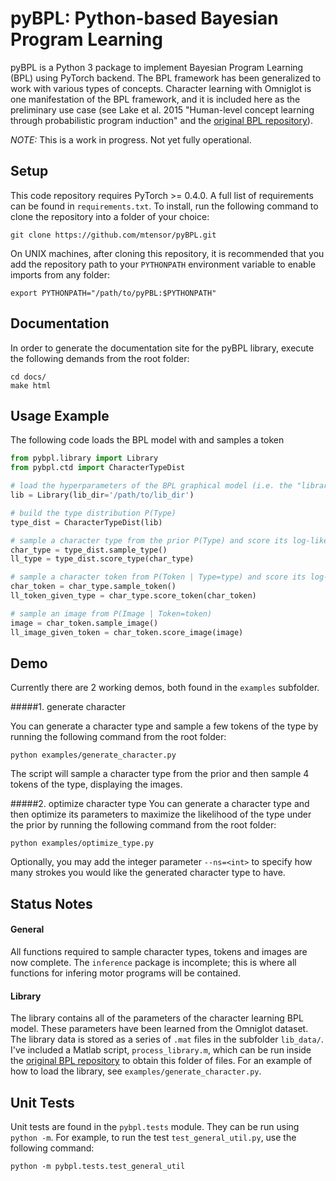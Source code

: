# pyBPL: Python-based Bayesian Program Learning

pyBPL is a Python 3 package to implement Bayesian Program Learning (BPL)
using PyTorch backend. The BPL framework has been generalized to work with
various types of concepts. Character learning with Omniglot is one
manifestation of the BPL framework, and it is included here as the preliminary
use case (see Lake et al. 2015 "Human-level concept learning through
probabilistic program induction" and the [original BPL repository](https://github.com/brendenlake/BPL)).

*NOTE:* This is a work in progress. Not yet fully operational.



## Setup

This code repository requires PyTorch >= 0.4.0. A full list of requirements can
be found in `requirements.txt`. To install, run the following command to clone
the repository into a folder of your choice:
```
git clone https://github.com/mtensor/pyBPL.git
```
On UNIX machines, after cloning this repository, it is recommended that you
add the repository path to your `PYTHONPATH` environment variable to
enable imports from any folder:
```
export PYTHONPATH="/path/to/pyPBL:$PYTHONPATH"
```



## Documentation
In order to generate the documentation site for the pyBPL library, execute the
following demands from the root folder:
```
cd docs/
make html
```

## Usage Example

The following code loads the BPL model with and samples a token

```python
from pybpl.library import Library
from pybpl.ctd import CharacterTypeDist

# load the hyperparameters of the BPL graphical model (i.e. the "library")
lib = Library(lib_dir='/path/to/lib_dir')

# build the type distribution P(Type)
type_dist = CharacterTypeDist(lib)

# sample a character type from the prior P(Type) and score its log-likelihood
char_type = type_dist.sample_type()
ll_type = type_dist.score_type(char_type)

# sample a character token from P(Token | Type=type) and score its log-likelihood
char_token = char_type.sample_token()
ll_token_given_type = char_type.score_token(char_token)

# sample an image from P(Image | Token=token)
image = char_token.sample_image()
ll_image_given_token = char_token.score_image(image)

```

## Demo
Currently there are 2 working demos, both found in the `examples` subfolder.

#####1. generate character

You can generate a character type and sample a few tokens of the type by
running the following command from the root folder:
```
python examples/generate_character.py
```
The script will sample a character type from the prior and then sample 4 tokens
of the type, displaying the images.

#####2. optimize character type
You can generate a character type and then optimize its parameters to maximize
the likelihood of the type under the prior by running the following
command from the root folder:
```
python examples/optimize_type.py
```
Optionally, you may add the integer parameter `--ns=<int>` to specify how many
strokes you would like the generated character type to have.



## Status Notes

#### General

All functions required to sample character types, tokens and images are now
complete. The `inference` package is incomplete; this is where all functions
for infering motor programs will be contained.

#### Library

The library contains all of the parameters of the character learning BPL
model. These parameters have been learned from the Omniglot dataset. 
The library data is stored as a 
series of `.mat` files in the subfolder `lib_data/`. 
I've included a Matlab script, `process_library.m`, which can be
run inside the [original BPL repository](https://github.com/brendenlake/BPL) to 
obtain this folder of files. For an example of how to load the library, see
`examples/generate_character.py`.


## Unit Tests
Unit tests are found in the `pybpl.tests` module. They can be run using
`python -m`. For example, to run the test `test_general_util.py`, use the
following command:
```
python -m pybpl.tests.test_general_util
```